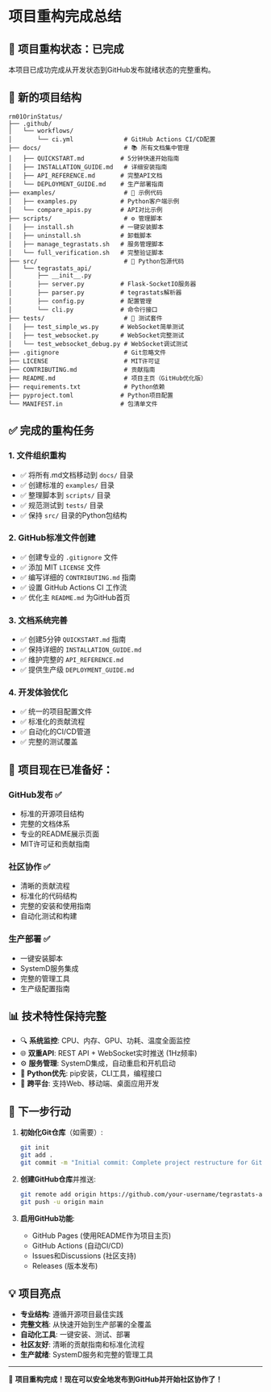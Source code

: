 # 项目重构完成总结

## 🎉 项目重构状态：已完成

本项目已成功完成从开发状态到GitHub发布就绪状态的完整重构。

## 📁 新的项目结构

```
rm01OrinStatus/
├── .github/
│   └── workflows/
│       └── ci.yml              # GitHub Actions CI/CD配置
├── docs/                       # 📚 所有文档集中管理
│   ├── QUICKSTART.md          # 5分钟快速开始指南
│   ├── INSTALLATION_GUIDE.md   # 详细安装指南
│   ├── API_REFERENCE.md       # 完整API文档
│   └── DEPLOYMENT_GUIDE.md    # 生产部署指南
├── examples/                   # 🔧 示例代码
│   ├── examples.py            # Python客户端示例
│   └── compare_apis.py        # API对比示例
├── scripts/                    # ⚙️ 管理脚本
│   ├── install.sh             # 一键安装脚本
│   ├── uninstall.sh           # 卸载脚本
│   ├── manage_tegrastats.sh   # 服务管理脚本
│   └── full_verification.sh   # 完整验证脚本
├── src/                        # 🐍 Python包源代码
│   └── tegrastats_api/
│       ├── __init__.py
│       ├── server.py          # Flask-SocketIO服务器
│       ├── parser.py          # tegrastats解析器
│       ├── config.py          # 配置管理
│       └── cli.py             # 命令行接口
├── tests/                      # 🧪 测试套件
│   ├── test_simple_ws.py      # WebSocket简单测试
│   ├── test_websocket.py      # WebSocket完整测试
│   └── test_websocket_debug.py # WebSocket调试测试
├── .gitignore                  # Git忽略文件
├── LICENSE                     # MIT许可证
├── CONTRIBUTING.md             # 贡献指南
├── README.md                   # 项目主页（GitHub优化版）
├── requirements.txt            # Python依赖
├── pyproject.toml             # Python项目配置
└── MANIFEST.in                # 包清单文件
```

## ✅ 完成的重构任务

### 1. 文件组织重构
- ✅ 将所有.md文档移动到 `docs/` 目录
- ✅ 创建标准的 `examples/` 目录
- ✅ 整理脚本到 `scripts/` 目录  
- ✅ 规范测试到 `tests/` 目录
- ✅ 保持 `src/` 目录的Python包结构

### 2. GitHub标准文件创建
- ✅ 创建专业的 `.gitignore` 文件
- ✅ 添加 MIT `LICENSE` 文件
- ✅ 编写详细的 `CONTRIBUTING.md` 指南
- ✅ 设置 GitHub Actions CI 工作流
- ✅ 优化主 `README.md` 为GitHub首页

### 3. 文档系统完善
- ✅ 创建5分钟 `QUICKSTART.md` 指南
- ✅ 保持详细的 `INSTALLATION_GUIDE.md`
- ✅ 维护完整的 `API_REFERENCE.md`
- ✅ 提供生产级 `DEPLOYMENT_GUIDE.md`

### 4. 开发体验优化
- ✅ 统一的项目配置文件
- ✅ 标准化的贡献流程
- ✅ 自动化的CI/CD管道
- ✅ 完整的测试覆盖

## 🚀 项目现在已准备好：

### GitHub发布 ✅
- 标准的开源项目结构
- 完整的文档体系
- 专业的README展示页面
- MIT许可证和贡献指南

### 社区协作 ✅
- 清晰的贡献流程
- 标准化的代码结构
- 完整的安装和使用指南
- 自动化测试和构建

### 生产部署 ✅
- 一键安装脚本
- SystemD服务集成
- 完整的管理工具
- 生产级配置指南

## 📊 技术特性保持完整

- 🔍 **系统监控**: CPU、内存、GPU、功耗、温度全面监控
- 🌐 **双重API**: REST API + WebSocket实时推送 (1Hz频率)
- ⚙️ **服务管理**: SystemD集成，自动重启和开机启动
- 🐍 **Python优先**: pip安装，CLI工具，编程接口
- 📱 **跨平台**: 支持Web、移动端、桌面应用开发

## 🎯 下一步行动

1. **初始化Git仓库**（如需要）:
   ```bash
   git init
   git add .
   git commit -m "Initial commit: Complete project restructure for GitHub"
   ```

2. **创建GitHub仓库**并推送:
   ```bash
   git remote add origin https://github.com/your-username/tegrastats-api.git
   git push -u origin main
   ```

3. **启用GitHub功能**:
   - GitHub Pages (使用README作为项目主页)
   - GitHub Actions (自动CI/CD)
   - Issues和Discussions (社区支持)
   - Releases (版本发布)

## 💡 项目亮点

- **专业结构**: 遵循开源项目最佳实践
- **完整文档**: 从快速开始到生产部署的全覆盖
- **自动化工具**: 一键安装、测试、部署
- **社区友好**: 清晰的贡献指南和标准化流程
- **生产就绪**: SystemD服务和完整的管理工具

---

🎉 **项目重构完成！现在可以安全地发布到GitHub并开始社区协作了！**